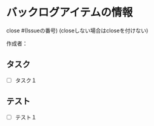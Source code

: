 # バックログアイテムの情報
close #(Issueの番号)
(closeしない場合はcloseを付けない)

作成者：

## タスク
- [ ] タスク１

## テスト
- [ ] テスト１
